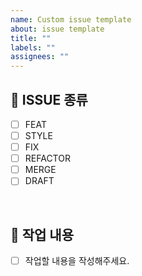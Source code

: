 ```yaml
---
name: Custom issue template
about: issue template
title: ""
labels: ""
assignees: ""
---
```


## 🔘 ISSUE 종류

- [ ] FEAT
- [ ] STYLE
- [ ] FIX
- [ ] REFACTOR
- [ ] MERGE
- [ ] DRAFT

<br/>

## 🔎 작업 내용

- [ ] 작업할 내용을 작성해주세요.

<br/>
